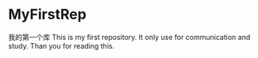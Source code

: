 # MyFirstRep
我的第一个库
This is my first repository.
It only use for communication and study.
Than you for reading this.
